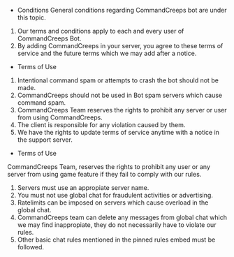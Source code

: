 - Conditions
General conditions regarding CommandCreeps bot are under this topic.

1. Our terms and conditions apply to each and every user of CommandCreeps Bot.
2. By adding CommandCreeps in your server, you agree to these terms of service and the future terms which we may add after a notice.
- Terms of Use
1. Intentional command spam or attempts to crash the bot should not be made.
2. CommandCreeps should not be used in Bot spam servers which cause command spam.
3. CommandCreeps Team reserves the rights to prohibit any server or user from using CommandCreeps.
4. The client is responsible for any violation caused by them.
5. We have the rights to update terms of service anytime with a notice in the support server.

- Terms of Use

CommandCreeps Team, reserves the rights to prohibit any user or any server from using game feature if they fail to comply with our rules.

1. Servers must use an appropiate server name.
2. You must not use global chat for fraudulent activities or advertising.
3. Ratelimits can be imposed on servers which cause overload in the global chat.
4. CommandCreeps team can delete any messages from global chat which we may find inappropiate, they do not necessarily have to violate our rules.
5. Other basic chat rules mentioned in the pinned rules embed must be followed.
